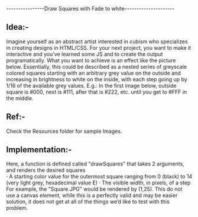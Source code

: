 ----------------Draw Squares with Fade to white---------------------

Idea:-
-----
Imagine yourself as an abstract artist interested in cubism who specializes in creating designs in HTML/CSS. For your next project, you want to make it interactive and you've learned some JS and to create the output programatically.  What you want to achieve is an effect like the picture below. Essentially, this could be described as a nested series of greyscale colored squares starting with an arbitrary grey value on the outside and increasing in brightness to white on the inside, with each step going up by 1/16 of the available grey values. E.g.: In the first image below, outside square is #000, next is #111, after that is #222, etc. until you get to #FFF in the middle.

Ref:-
-----
Check the Resources folder for sample Images.

Implementation:-
--------------
Here, a function is defined called "drawSquares" that takes 2 arguments, and renders the desired squares  
· A starting color value for the outermost square ranging from 0  (black) to 14 (very light grey, hexadecimal value E)
· The visible width, in pixels, of a step
For example, the "Square.JPG" would be rendered by (1,25). 
This do not use a canvas element, while this is a perfectly valid and may be easier solution, it does not get at all of the things we’d like to test with this problem.
